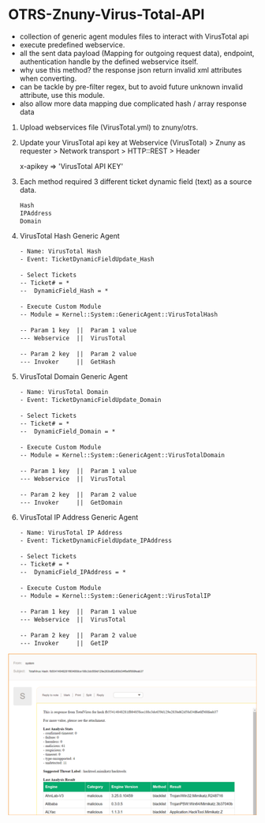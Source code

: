 # OTRS-Znuny-Virus-Total-API
- collection of generic agent modules files to interact with VirusTotal api
- execute predefined webservice. 
- all the sent data payload (Mapping for outgoing request data), endpoint, authentication handle by the defined webservice itself.
- why use this method? the response json return invalid xml attributes when converting.
- can be tackle by pre-filter regex, but to avoid future unknown invalid attribute, use this module. 
- also allow more data mapping due complicated hash / array response data
	
 1. Upload webservices file (VirusTotal.yml) to znuny/otrs.
 2. Update your VirusTotal api key at Webservice (VirusTotal) > Znuny as requester > Network transport > HTTP::REST > Header
 
	x-apikey => 'VirusTotal API KEY'
 
 3. Each method required 3 different ticket dynamic field (text) as a source data.
 
		Hash  
		IPAddress  
		Domain  
 
 4.	VirusTotal Hash Generic Agent 
 
		- Name: VirusTotal Hash
		- Event: TicketDynamicFieldUpdate_Hash
		
		- Select Tickets
		-- Ticket# = *
		--  DynamicField_Hash = *
		
		- Execute Custom Module
		-- Module = Kernel::System::GenericAgent::VirusTotalHash
		
		-- Param 1 key	||	Param 1 value
		--- Webservice	||	VirusTotal
		
		-- Param 2 key	||	Param 2 value
		--- Invoker		||	GetHash
	
	
5.	VirusTotal Domain Generic Agent 

		- Name: VirusTotal Domain
		- Event: TicketDynamicFieldUpdate_Domain
		
		- Select Tickets
		-- Ticket# = *
		--  DynamicField_Domain = *
		
		- Execute Custom Module
		-- Module = Kernel::System::GenericAgent::VirusTotalDomain
		
		-- Param 1 key	||	Param 1 value
		--- Webservice	||	VirusTotal
		
		-- Param 2 key	||	Param 2 value
		--- Invoker		||	GetDomain
	
	
6.	VirusTotal IP Address Generic Agent 
	
		- Name: VirusTotal IP Address
		- Event: TicketDynamicFieldUpdate_IPAddress
		
		- Select Tickets
		-- Ticket# = *
		--  DynamicField_IPAddress = *
		
		- Execute Custom Module
		-- Module = Kernel::System::GenericAgent::VirusTotalIP
		
		-- Param 1 key	||	Param 1 value
		--- Webservice	||	VirusTotal
		
		-- Param 2 key	||	Param 2 value
		--- Invoker		||	GetIP
 
 
![vt_hash](vt_hash.png)